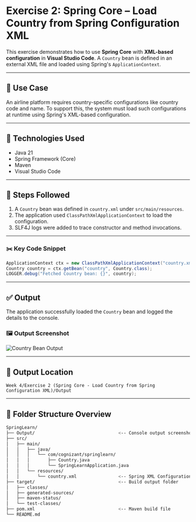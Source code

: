 

# **Exercise 2: Spring Core – Load Country from Spring Configuration XML**

This exercise demonstrates how to use **Spring Core** with **XML-based configuration** in **Visual Studio Code**. A `Country` bean is defined in an external XML file and loaded using Spring's `ApplicationContext`.

---

## 🧩 Use Case

An airline platform requires country-specific configurations like country code and name. To support this, the system must load such configurations at runtime using Spring's XML-based configuration.

---

## 💠 Technologies Used

* Java 21
* Spring Framework (Core)
* Maven
* Visual Studio Code

---

## 🧪 Steps Followed

1. A `Country` bean was defined in `country.xml` under `src/main/resources`.
2. The application used `ClassPathXmlApplicationContext` to load the configuration.
3. SLF4J logs were added to trace constructor and method invocations.

---

### ✂️ Key Code Snippet

```java
ApplicationContext ctx = new ClassPathXmlApplicationContext("country.xml");
Country country = ctx.getBean("country", Country.class);
LOGGER.debug("Fetched Country bean: {}", country);
```

---

## ✅ Output

The application successfully loaded the `Country` bean and logged the details to the console.

### 🖼️ Output Screenshot

![Country Bean Output](https://raw.githubusercontent.com/Suhana-Samanta/Cognizant-Digital-Nurture-4.0-JavaFSE-SupersetID-6403192-/main/Week%204/Exercise%202%20\(Spring%20Core%20-%20Load%20Country%20from%20Spring%20Configuration%20XML\)/Output/output.png)

---

## 📁 Output Location

`Week 4/Exercise 2 (Spring Core - Load Country from Spring Configuration XML)/Output`

---

## 📁 Folder Structure Overview

```bash
SpringLearn/
├── Output/                                <-- Console output screenshot
├── src/
│   ├── main/
│   │   ├── java/
│   │   │   └── com/cognizant/springlearn/
│   │   │       ├── Country.java
│   │   │       └── SpringLearnApplication.java
│   │   └── resources/
│   │       └── country.xml                <-- Spring XML Configuration
├── target/                                <-- Build output folder
│   ├── classes/
│   ├── generated-sources/
│   ├── maven-status/
│   └── test-classes/
├── pom.xml                                <-- Maven build file
└── README.md
```

